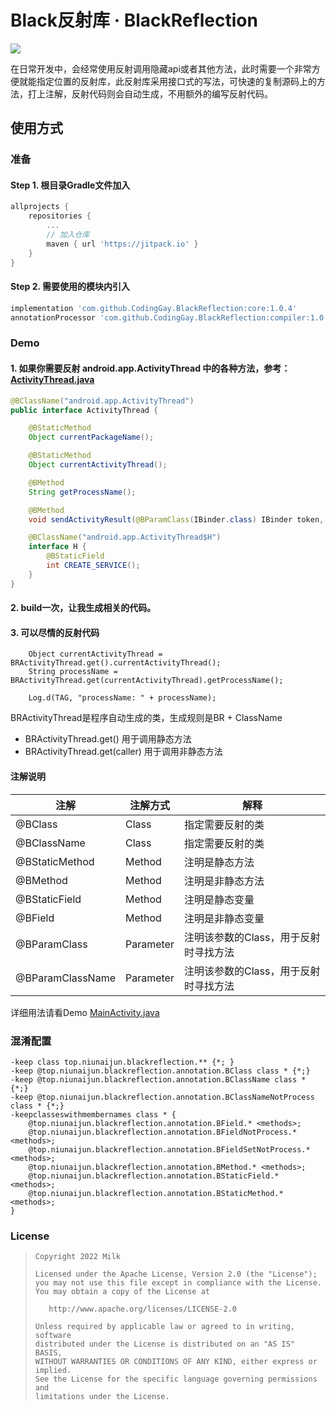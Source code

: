 # Black反射库 · BlackReflection

![](https://img.shields.io/badge/language-java-brightgreen.svg)

在日常开发中，会经常使用反射调用隐藏api或者其他方法，此时需要一个非常方便就能指定位置的反射库，此反射库采用接口式的写法，可快速的复制源码上的方法，打上注解，反射代码则会自动生成，不用额外的编写反射代码。

## 使用方式

### 准备

#### Step 1. 根目录Gradle文件加入
```gradle
allprojects {
    repositories {
        ...
        // 加入仓库
        maven { url 'https://jitpack.io' }
    }
}
```
#### Step 2. 需要使用的模块内引入
```gradle
implementation 'com.github.CodingGay.BlackReflection:core:1.0.4'
annotationProcessor 'com.github.CodingGay.BlackReflection:compiler:1.0.4'
```

### Demo
#### 1. 如果你需要反射 android.app.ActivityThread 中的各种方法，参考：[ActivityThread.java](https://github.com/CodingGay/BlackReflection/blob/main/app/src/main/java/top/niunaijun/app/ref/ActivityThread.java)
```java
@BClassName("android.app.ActivityThread")
public interface ActivityThread {

    @BStaticMethod
    Object currentPackageName();

    @BStaticMethod
    Object currentActivityThread();

    @BMethod
    String getProcessName();

    @BMethod
    void sendActivityResult(@BParamClass(IBinder.class) IBinder token, String id, int requestCode, int resultCode, Intent data);

    @BClassName("android.app.ActivityThread$H")
    interface H {
        @BStaticField
        int CREATE_SERVICE();
    }
}
```
#### 2. build一次，让我生成相关的代码。

#### 3. 可以尽情的反射代码
```
    Object currentActivityThread = BRActivityThread.get().currentActivityThread();
    String processName = BRActivityThread.get(currentActivityThread).getProcessName();

    Log.d(TAG, "processName: " + processName);
```
BRActivityThread是程序自动生成的类，生成规则是BR + ClassName
- BRActivityThread.get() 用于调用静态方法
- BRActivityThread.get(caller) 用于调用非静态方法

#### 注解说明

注解 | 注解方式 | 解释
---|---|---
@BClass | Class | 指定需要反射的类
@BClassName | Class | 指定需要反射的类
@BStaticMethod | Method | 注明是静态方法
@BMethod | Method | 注明是非静态方法
@BStaticField | Method | 注明是静态变量
@BField | Method | 注明是非静态变量
@BParamClass | Parameter | 注明该参数的Class，用于反射时寻找方法
@BParamClassName | Parameter | 注明该参数的Class，用于反射时寻找方法

详细用法请看Demo [MainActivity.java](https://github.com/CodingGay/BlackReflection/blob/main/app/src/main/java/top/niunaijun/app/MainActivity.java)

### 混淆配置
```
-keep class top.niunaijun.blackreflection.** {*; }
-keep @top.niunaijun.blackreflection.annotation.BClass class * {*;}
-keep @top.niunaijun.blackreflection.annotation.BClassName class * {*;}
-keep @top.niunaijun.blackreflection.annotation.BClassNameNotProcess class * {*;}
-keepclasseswithmembernames class * {
    @top.niunaijun.blackreflection.annotation.BField.* <methods>;
    @top.niunaijun.blackreflection.annotation.BFieldNotProcess.* <methods>;
    @top.niunaijun.blackreflection.annotation.BFieldSetNotProcess.* <methods>;
    @top.niunaijun.blackreflection.annotation.BMethod.* <methods>;
    @top.niunaijun.blackreflection.annotation.BStaticField.* <methods>;
    @top.niunaijun.blackreflection.annotation.BStaticMethod.* <methods>;
}
```
### License

> ```
> Copyright 2022 Milk
>
> Licensed under the Apache License, Version 2.0 (the "License");
> you may not use this file except in compliance with the License.
> You may obtain a copy of the License at
>
>    http://www.apache.org/licenses/LICENSE-2.0
>
> Unless required by applicable law or agreed to in writing, software
> distributed under the License is distributed on an "AS IS" BASIS,
> WITHOUT WARRANTIES OR CONDITIONS OF ANY KIND, either express or implied.
> See the License for the specific language governing permissions and
> limitations under the License.
> ```
